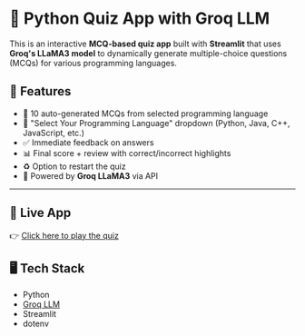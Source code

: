 # 🧠 Python Quiz App with Groq LLM

This is an interactive **MCQ-based quiz app** built with **Streamlit** that uses **Groq's LLaMA3 model** to dynamically generate multiple-choice questions (MCQs) for various programming languages.

## 🚀 Features

- 🧠 10 auto-generated MCQs from selected programming language
- 🔄 "Select Your Programming Language" dropdown (Python, Java, C++, JavaScript, etc.)
- ✅ Immediate feedback on answers
- 📊 Final score + review with correct/incorrect highlights
- ♻️ Option to restart the quiz
- 🧠 Powered by **Groq LLaMA3** via API

---
## 🚀 Live App

👉 [Click here to play the quiz](https://pythonchatbot01.streamlit.app/)

## 🖥️ Tech Stack

- Python
- [Groq LLM](https://groq.com/)
- Streamlit
- dotenv

